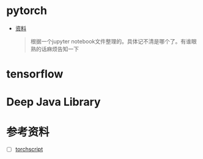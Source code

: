 # pytorch

- [资料](./资料/pytorch/pytorch.md)
  > 根据一个jupyter notebook文件整理的。具体记不清是哪个了。有谁眼熟的话麻烦告知一下

# tensorflow

# Deep Java Library

# 参考资料

- [ ] [torchscript](https://www.jianshu.com/p/a94d49351e05)


